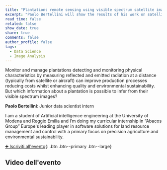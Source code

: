 ```yaml
---
title: "Plantations remote sensing using visible spectrum satellite images"
excerpt: "Paolo Bertellini will show the results of his work on satellite images for plantations detection and monitoring"
read_time: false
related: false
show_date: true
share: true
comments: false
author_profile: false
tags:
  - Data Science
  - Image Analysis
---
```


Monitor and manage plantations detecting and monitoring physical characteristics by measuring reflected and emitted radiation at a distance (typically from satellite or aircraft) can improve production processes reducing costs whilst enhancing quality and environmental sustainability. But which information about a plantation is possible to infer from their visible spectrum images? 

**Paolo Bertellini**: Junior data scientist intern 

I am a student of Artificial intelligence engineering at the University of Modena and Reggio Emilia and I’m doing my curricular internship in “Abacos Group” Europe's leading player in software solutions for land resource management and control with a primary focus on precision agriculture and environmental sustainability.

[➕ Iscriviti all'evento](https://mlmodena-0322.eventbrite.it){: .btn .btn--primary .btn--large}

## Video dell'evento


